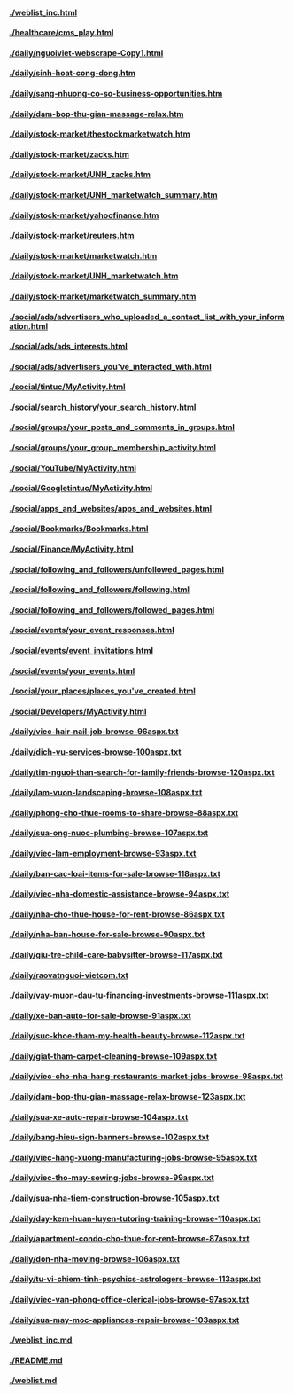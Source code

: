 #### [./weblist_inc.html](./weblist_inc.html)
#### [./healthcare/cms_play.html](./healthcare/cms_play.html)
#### [./daily/nguoiviet-webscrape-Copy1.html](./daily/nguoiviet-webscrape-Copy1.html)
#### [./daily/sinh-hoat-cong-dong.htm](./daily/sinh-hoat-cong-dong.htm)
#### [./daily/sang-nhuong-co-so-business-opportunities.htm](./daily/sang-nhuong-co-so-business-opportunities.htm)
#### [./daily/dam-bop-thu-gian-massage-relax.htm](./daily/dam-bop-thu-gian-massage-relax.htm)
#### [./daily/stock-market/thestockmarketwatch.htm](./daily/stock-market/thestockmarketwatch.htm)
#### [./daily/stock-market/zacks.htm](./daily/stock-market/zacks.htm)
#### [./daily/stock-market/UNH_zacks.htm](./daily/stock-market/UNH_zacks.htm)
#### [./daily/stock-market/UNH_marketwatch_summary.htm](./daily/stock-market/UNH_marketwatch_summary.htm)
#### [./daily/stock-market/yahoofinance.htm](./daily/stock-market/yahoofinance.htm)
#### [./daily/stock-market/reuters.htm](./daily/stock-market/reuters.htm)
#### [./daily/stock-market/marketwatch.htm](./daily/stock-market/marketwatch.htm)
#### [./daily/stock-market/UNH_marketwatch.htm](./daily/stock-market/UNH_marketwatch.htm)
#### [./daily/stock-market/marketwatch_summary.htm](./daily/stock-market/marketwatch_summary.htm)
#### [./social/ads/advertisers_who_uploaded_a_contact_list_with_your_information.html](./social/ads/advertisers_who_uploaded_a_contact_list_with_your_information.html)
#### [./social/ads/ads_interests.html](./social/ads/ads_interests.html)
#### [./social/ads/advertisers_you've_interacted_with.html](./social/ads/advertisers_you've_interacted_with.html)
#### [./social/tintuc/MyActivity.html](./social/tintuc/MyActivity.html)
#### [./social/search_history/your_search_history.html](./social/search_history/your_search_history.html)
#### [./social/groups/your_posts_and_comments_in_groups.html](./social/groups/your_posts_and_comments_in_groups.html)
#### [./social/groups/your_group_membership_activity.html](./social/groups/your_group_membership_activity.html)
#### [./social/YouTube/MyActivity.html](./social/YouTube/MyActivity.html)
#### [./social/Googletintuc/MyActivity.html](./social/Googletintuc/MyActivity.html)
#### [./social/apps_and_websites/apps_and_websites.html](./social/apps_and_websites/apps_and_websites.html)
#### [./social/Bookmarks/Bookmarks.html](./social/Bookmarks/Bookmarks.html)
#### [./social/Finance/MyActivity.html](./social/Finance/MyActivity.html)
#### [./social/following_and_followers/unfollowed_pages.html](./social/following_and_followers/unfollowed_pages.html)
#### [./social/following_and_followers/following.html](./social/following_and_followers/following.html)
#### [./social/following_and_followers/followed_pages.html](./social/following_and_followers/followed_pages.html)
#### [./social/events/your_event_responses.html](./social/events/your_event_responses.html)
#### [./social/events/event_invitations.html](./social/events/event_invitations.html)
#### [./social/events/your_events.html](./social/events/your_events.html)
#### [./social/your_places/places_you've_created.html](./social/your_places/places_you've_created.html)
#### [./social/Developers/MyActivity.html](./social/Developers/MyActivity.html)
#### [./daily/viec-hair-nail-job-browse-96aspx.txt](./daily/viec-hair-nail-job-browse-96aspx.txt)
#### [./daily/dich-vu-services-browse-100aspx.txt](./daily/dich-vu-services-browse-100aspx.txt)
#### [./daily/tim-nguoi-than-search-for-family-friends-browse-120aspx.txt](./daily/tim-nguoi-than-search-for-family-friends-browse-120aspx.txt)
#### [./daily/lam-vuon-landscaping-browse-108aspx.txt](./daily/lam-vuon-landscaping-browse-108aspx.txt)
#### [./daily/phong-cho-thue-rooms-to-share-browse-88aspx.txt](./daily/phong-cho-thue-rooms-to-share-browse-88aspx.txt)
#### [./daily/sua-ong-nuoc-plumbing-browse-107aspx.txt](./daily/sua-ong-nuoc-plumbing-browse-107aspx.txt)
#### [./daily/viec-lam-employment-browse-93aspx.txt](./daily/viec-lam-employment-browse-93aspx.txt)
#### [./daily/ban-cac-loai-items-for-sale-browse-118aspx.txt](./daily/ban-cac-loai-items-for-sale-browse-118aspx.txt)
#### [./daily/viec-nha-domestic-assistance-browse-94aspx.txt](./daily/viec-nha-domestic-assistance-browse-94aspx.txt)
#### [./daily/nha-cho-thue-house-for-rent-browse-86aspx.txt](./daily/nha-cho-thue-house-for-rent-browse-86aspx.txt)
#### [./daily/nha-ban-house-for-sale-browse-90aspx.txt](./daily/nha-ban-house-for-sale-browse-90aspx.txt)
#### [./daily/giu-tre-child-care-babysitter-browse-117aspx.txt](./daily/giu-tre-child-care-babysitter-browse-117aspx.txt)
#### [./daily/raovatnguoi-vietcom.txt](./daily/raovatnguoi-vietcom.txt)
#### [./daily/vay-muon-dau-tu-financing-investments-browse-111aspx.txt](./daily/vay-muon-dau-tu-financing-investments-browse-111aspx.txt)
#### [./daily/xe-ban-auto-for-sale-browse-91aspx.txt](./daily/xe-ban-auto-for-sale-browse-91aspx.txt)
#### [./daily/suc-khoe-tham-my-health-beauty-browse-112aspx.txt](./daily/suc-khoe-tham-my-health-beauty-browse-112aspx.txt)
#### [./daily/giat-tham-carpet-cleaning-browse-109aspx.txt](./daily/giat-tham-carpet-cleaning-browse-109aspx.txt)
#### [./daily/viec-cho-nha-hang-restaurants-market-jobs-browse-98aspx.txt](./daily/viec-cho-nha-hang-restaurants-market-jobs-browse-98aspx.txt)
#### [./daily/dam-bop-thu-gian-massage-relax-browse-123aspx.txt](./daily/dam-bop-thu-gian-massage-relax-browse-123aspx.txt)
#### [./daily/sua-xe-auto-repair-browse-104aspx.txt](./daily/sua-xe-auto-repair-browse-104aspx.txt)
#### [./daily/bang-hieu-sign-banners-browse-102aspx.txt](./daily/bang-hieu-sign-banners-browse-102aspx.txt)
#### [./daily/viec-hang-xuong-manufacturing-jobs-browse-95aspx.txt](./daily/viec-hang-xuong-manufacturing-jobs-browse-95aspx.txt)
#### [./daily/viec-tho-may-sewing-jobs-browse-99aspx.txt](./daily/viec-tho-may-sewing-jobs-browse-99aspx.txt)
#### [./daily/sua-nha-tiem-construction-browse-105aspx.txt](./daily/sua-nha-tiem-construction-browse-105aspx.txt)
#### [./daily/day-kem-huan-luyen-tutoring-training-browse-110aspx.txt](./daily/day-kem-huan-luyen-tutoring-training-browse-110aspx.txt)
#### [./daily/apartment-condo-cho-thue-for-rent-browse-87aspx.txt](./daily/apartment-condo-cho-thue-for-rent-browse-87aspx.txt)
#### [./daily/don-nha-moving-browse-106aspx.txt](./daily/don-nha-moving-browse-106aspx.txt)
#### [./daily/tu-vi-chiem-tinh-psychics-astrologers-browse-113aspx.txt](./daily/tu-vi-chiem-tinh-psychics-astrologers-browse-113aspx.txt)
#### [./daily/viec-van-phong-office-clerical-jobs-browse-97aspx.txt](./daily/viec-van-phong-office-clerical-jobs-browse-97aspx.txt)
#### [./daily/sua-may-moc-appliances-repair-browse-103aspx.txt](./daily/sua-may-moc-appliances-repair-browse-103aspx.txt)
#### [./weblist_inc.md](./weblist_inc.md)
#### [./README.md](./README.md)
#### [./weblist.md](./weblist.md)
